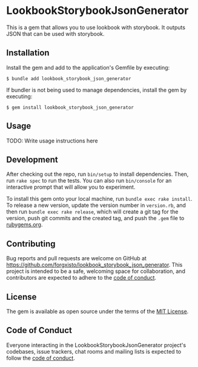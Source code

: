 # LookbookStorybookJsonGenerator

This is a gem that allows you to use lookbook with storybook.
It outputs JSON that can be used with storybook.

## Installation

Install the gem and add to the application's Gemfile by executing:

    $ bundle add lookbook_storybook_json_generator

If bundler is not being used to manage dependencies, install the gem by executing:

    $ gem install lookbook_storybook_json_generator

## Usage

TODO: Write usage instructions here

## Development

After checking out the repo, run `bin/setup` to install dependencies. Then, run `rake spec` to run the tests. You can also run `bin/console` for an interactive prompt that will allow you to experiment.

To install this gem onto your local machine, run `bundle exec rake install`. To release a new version, update the version number in `version.rb`, and then run `bundle exec rake release`, which will create a git tag for the version, push git commits and the created tag, and push the `.gem` file to [rubygems.org](https://rubygems.org).

## Contributing

Bug reports and pull requests are welcome on GitHub at https://github.com/forgxisto/lookbook_storybook_json_generator. This project is intended to be a safe, welcoming space for collaboration, and contributors are expected to adhere to the [code of conduct](https://github.com/forgxisto/lookbook_storybook_json_generator/blob/master/CODE_OF_CONDUCT.md).

## License

The gem is available as open source under the terms of the [MIT License](https://opensource.org/licenses/MIT).

## Code of Conduct

Everyone interacting in the LookbookStorybookJsonGenerator project's codebases, issue trackers, chat rooms and mailing lists is expected to follow the [code of conduct](https://github.com/forgxisto/lookbook_storybook_json_generator/blob/master/CODE_OF_CONDUCT.md).
